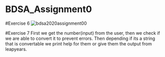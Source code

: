 # BDSA_Assignment0

#Exercise 6
![bdsa2020assignment00](https://user-images.githubusercontent.com/61271283/132729698-ddbb27c3-c3b7-4b96-be92-6dc8acef39df.PNG)

#Exercise 7
First we get the number(input) from the user, then we check if we are able to convert it to prevent errors.
Then depending if its a string that is convertable we print help for them or give them the output from leapyears.
